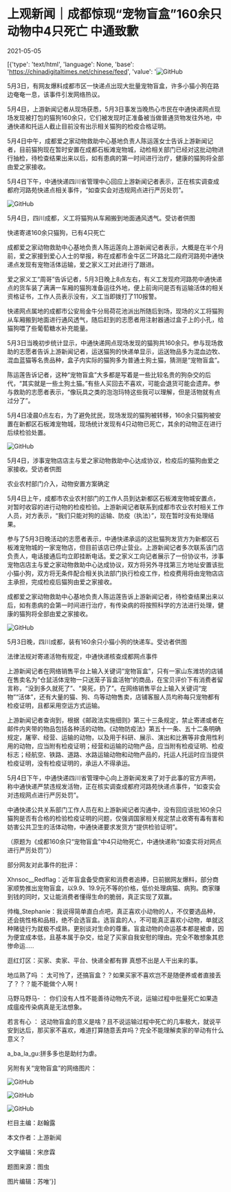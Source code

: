 # 上观新闻｜成都惊现“宠物盲盒”160余只动物中4只死亡 中通致歉

2021-05-05

[{'type': 'text/html', 'language': None, 'base': 'https://chinadigitaltimes.net/chinese/feed', 'value': '![GitHub](https://chinadigitaltimes.net/chinese/files/2021/05/image-1620186521019.png)

5月3日，有网友爆料成都市区一快递点出现大批量宠物盲盒，许多小猫小狗在路边奄奄一息，该事件引发网络热议。

5月4日，上游新闻记者从现场获悉，5月3日事发当晚热心市民在中通快递网点现场发现被打包的猫狗160余只，它们被发现时正准备被当做普通货物发往外地，中通快递和托运人截止目前没有出示相关猫狗的检疫合格证明。

5月4日中午，成都爱之家动物救助中心基地负责人陈运莲女士告诉上游新闻记者，目前猫狗现在暂时安置在成都石板滩宠物城，动检相关部门已经对这批动物进行抽检，待检查结果出来以后，如有患病的第一时间进行治疗，健康的猫狗将全部由爱之家接收。

5月4日下午，中通快递四川省管理中心回应上游新闻记者表示，正在核实调查成都府河路苑快递点相关事件，“如查实会对违规网点进行严厉处罚”。

![GitHub](https://chinadigitaltimes.net/chinese/files/2021/05/image-1620186538147.png) 

5月4日，四川成都，义工将猫狗从车厢搬到地面通风透气。受访者供图  



快递寄递160余只猫狗，已有4只死亡

成都爱之家动物救助中心基地负责人陈运莲向上游新闻记者表示，大概是在半个月前，爱之家接到爱心人士的举报，称在成都市金牛区二环路北二段府河路苑中通快递点发现有宠物活体运输，爱之家义工对此进行了跟进。

爱之家义工“周哥”告诉记者，5月3日晚上8点左右，有义工发现府河路苑中通快递点的货车装了满满一车厢的猫狗准备运往外地，便上前询问是否有运输活体的相关资格证书，工作人员表示没有，义工当即拨打了110报警。

快递网点属地的成都市公安局金牛分局荷花池派出所随后到场，现场的义工将猫狗从车厢搬到地面进行通风透气，随后赶到的志愿者用注射器通过盒子上的小孔，给猫狗喂了些葡萄糖水补充能量。

5月3日当晚初步统计显示，中通快递网点现场发现的猫狗共160余只。参与现场救助的志愿者告诉上游新闻记者，运送猫狗的快递单显示，运送物品多为混血边牧、混血蓝猫等名贵品种，盒子内实际的猫狗多为普通土狗土猫，猜测是“宠物盲盒”。

陈运莲告诉记者，这种“宠物盲盒”大多都是写着是一些比较名贵的狗杂交的后代，“其实就是一些土狗土猫。”有些人买回去不喜欢，可能会退货可能会遗弃。参与救助的志愿者表示，“像玩具之类的泡泡玛特这些我可以理解，但是活物就有点过分了”。

5月4日凌晨0点左右，为了避免扰民，现场发现的猫狗被转移，160余只猫狗被安置在新都区石板滩宠物城，现场统计发现有4只动物已死亡，其余的动物正在进行后续检验处置。

![GitHub](https://chinadigitaltimes.net/chinese/files/2021/05/image-1620186633831.png)  

 5月4日，涉事宠物店店主与爱之家动物救助中心达成协议，检疫后的猫狗由爱之家接收。受访者供图 



农业农村部门介入，动物安置方案确定

5月4日上午，成都市农业农村部门的工作人员到达新都区石板滩宠物城安置点，对暂时收容的进行动物的检疫检验。上游新闻记者联系到成都市农业农村相关工作人员，对方表示，“我们只能对狗的运输、防疫（执法）”，现在暂时没有处理结果。

参与了5月3日晚活动的志愿者表示，中通快递承运的这批猫狗发货方为新都区石板滩宠物城的一家宠物店，但目前该店已停止营业。上游新闻记者多次联系该门店负责人，电话接通后均立即挂断电话。爱之家义工向记者展示了一份协议书，涉事宠物店店主与爱之家动物救助中心达成协议，双方将另外寻找第三方地址安置该批小猫小狗，双方将无条件配合相关执法部门执行检疫工作，检疫费用将由宠物店店主承担，完成检疫后猫狗由爱之家接收。

成都爱之家动物救助中心基地负责人陈运莲告诉上游新闻记者，待检查结果出来以后，如有患病的会第一时间进行治疗，有传染病的将按照科学的方法进行处理，健康的猫狗将全部由爱之家接收。

![GitHub](https://chinadigitaltimes.net/chinese/files/2021/05/image-1620186785382.png)     

 5月3日晚，四川成都，装有160余只小猫小狗的快递车。受访者供图 



法律法规对寄递活物有规定，中通快递核查成都网点事件

上游新闻记者在网络销售平台上输入关键词“宠物盲盒”，只有一家山东潍坊的店铺在售卖名为“仓鼠活体宠物一只送笼子盲盒活物”的商品，在宝贝评价下有消费者留言称，“没到多久就死了”、“臭死，扔了”。在网络销售平台上输入关键词“宠物”“活体”，还有大量的猫、狗、鸟等动物售卖，店铺客服人员均称每只宠物都有检疫证明，且都采用空运方式运输。

上游新闻记者查询到，根据《邮政法实施细则》第三十三条规定，禁止寄递或者在邮件内夹带的物品包括各种活的动物。《动物防疫法》第五十一条、五十二条明确规定，屠宰、经营、运输的动物，以及用于科研、展示、演出和比赛等非食用性利用的动物，应当附有检疫证明；经营和运输的动物产品，应当附有检疫证明、检疫标志；经航空、铁路、道路、水路运输动物和动物产品的，托运人托运时应当提供检疫证明，没有检疫证明的，承运人不得承运。

5月4日下午，中通快递四川省管理中心向上游新闻发来了对于此事的官方声明，称中通快递严禁违规发活物，正在核实调查成都府河路苑快递点事件，“如查实会对违规网点进行严厉处罚”。

中通快递公共关系部门工作人员在和上游新闻记者沟通中，没有回应该批160余只猫狗是否有合格的检验检疫证明的问题，仅强调国家相关规定禁止收寄有毒有害和妨害公共卫生的活体动物，中通快递要求发货方“提供检验证明”。

（原题为《成都160余只“宠物盲盒”中4只动物死亡，中通快递称“如查实将对网点进行严厉处罚”》）

部分网友对此事件的批评：



Xhnsoc__Redflag：近年盲盒备受商家和消费者追捧，日前据网友爆料，部分商家顺势推出宠物盲盒，以9.9、19.9元不等的价格，低价处理病猫、病狗。商家赚到钱的同时，又让能消费者懂得生命的脆弱，真正实现了双赢。

帅梅_Stephanie：我说得简单直白点吧，真正喜欢小动物的人，不仅要选品种，还会挑性格和品相，绝不会选盲盒。选盲盒的人，不可能真正喜欢小动物，单就这种赌徒行为就极不成熟，更别谈对生命的尊重。盲盒动物的命运基本都是被虐，因为便宜成本低，且基本属于杂交，给足了买家自我安慰的理由。完全不敢想象其悲惨命运…..

逛红灯区：买家、卖家、平台、快递全都有罪 真想不出是人干出来的事。

地瓜熟了吗 ： 太可怜了，还搞盲盒？？如果买家不喜欢岂不是随便养或者直接丢了？？？能不能做个人啊！

马野马野马- ： 你们没有人性不能善待动物先不说，运输过程中批量死亡如果造成瘟疫传染病真是无法想象。

若言有心 ： 这动物盲盒的意义是啥？且不说运输过程中死亡的几率极大，就说平安到达后，那买家不喜欢，难道打算随意丢弃吗？完全不能理解卖家的举动有什么意义？

a_ba_la_gu:拼多多也是助纣为虐。



另附有关“宠物盲盒”的网络图片：

![GitHub](https://chinadigitaltimes.net/chinese/files/2021/05/image-1620187128199.png)

![GitHub](https://chinadigitaltimes.net/chinese/files/2021/05/image-1620187153452.png)

![GitHub](https://chinadigitaltimes.net/chinese/files/2021/05/image-1620187163788.png)

栏目主编：赵翰露

本文作者：上游新闻

文字编辑：宋彦霖

题图来源：图虫

图片编辑：苏唯'}]